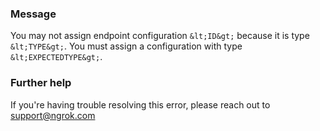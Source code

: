 
### Message
You may not assign endpoint configuration `&lt;ID&gt;` because it is type `&lt;TYPE&gt;`. You must assign a configuration with type `&lt;EXPECTEDTYPE&gt;`.

### Further help
If you're having trouble resolving this error, please reach out to [support@ngrok.com](mailto:support@ngrok.com?subject=Help%20with%20ERR_NGROK_428)

